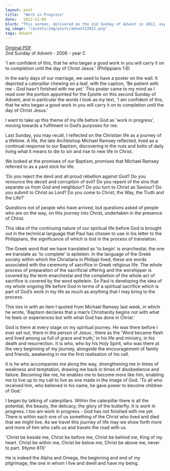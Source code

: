 ```yaml
---
layout: post
title:  "Work in Progress"
date:   2012-12-09
blurb: "This sermon, delivered on the 2nd Sunday of Advent in 2012, explores the theme of life as a 'work in progress'. Drawing from Philippians 1:6, the speaker encourages listeners to view their spiritual journey as an ongoing process, guided and supported by God. The sermon emphasizes the importance of patience, faith, and the continual striving towards a deeper relationship with Christ."
og_image: "/assets/img/posts/advent22012.png"
tags: Advent
---
```

[Original PDF](/assets/pdf/advent22012.pdf)    
2nd Sunday of Advent - 2006 - year C

'I am confident of this, that he who began a good work in you will carry it on to completion until the day of Christ Jesus.' (Philippians 1:6)

In the early days of our marriage, we used to have a poster on the wall. It depicted a caterpillar chewing on a leaf, with the caption, 'Be patient with me - God hasn’t finished with me yet.' This poster came to my mind as I read over the portion appointed for the Epistle on this second Sunday of Advent, and in particular the words I took as my text, 'I am confident of this, that he who began a good work in you will carry it on to completion until the day of Christ Jesus.'

I want to take up this theme of my life before God as 'work in progress', moving towards a fulfilment in God’s purposes for me.

Last Sunday, you may recall, I reflected on the Christian life as a journey of a lifetime. A life, the late Archbishop Michael Ramsey reflected, lived as a continual response to our Baptism, discovering in the nuts and bolts of daily living what it means to die to sin and rise to new life in Christ.

We looked at the promises of our Baptism, promises that Michael Ramsey referred to as a yard stick for life.

'Do you reject the devil and all proud rebellion against God?
Do you renounce the deceit and corruption of evil?
Do you repent of the sins that separate us from God and neighbour?
Do you turn to Christ as Saviour?
Do you submit to Christ as Lord?
Do you come to Christ, the Way, the Truth and the Life?'

Questions not of people who have arrived, but questions asked of people who are on the way, on this journey into Christ, undertaken in the presence of Christ.

This idea of the continuing nature of our spiritual life before God is brought out in the technical language that Paul has chosen to use in his letter to the Philippians, the significance of which is lost in the process of translation.

The Greek word that we have translated as 'to begin' is enarchestai; the one we translate as 'to complete' is epitelein. In the language of the Greek society within which the Christians in Philippi lived, these are words associated with the ceremony of sacrifice in Greek religious life. The whole process of preparation of the sacrificial offering and the worshipper is covered by the term enarchestai and the completion of the whole act of sacrifice is covered by the word epitelein. So Paul is developing the idea of my whole ongoing life before God in terms of a spiritual sacrifice which is part of God’s work in my life as much as anything that I may bring to the process.

This ties in with an item I quoted from Michael Ramsey last week, in which he wrote, 'Baptism declares that a man’s Christianity begins not with what he feels or experiences but with what God has done in Christ.'

God is there at every stage on my spiritual journey. He was there before I ever set out, there in the person of Jesus ; there as the 'Word became flesh and lived among us full of grace and truth,' in his life and ministry, in his death and resurrection. It is who, who by his Holy Spirit, who was there at the very beginning of my journey, alongside the encouragement of family and friends, awakening in me the first realisation of his call.

It is he who accompanies me along the way, strengthening me in times of weakness and temptation, drawing me back in times of disobedience and failure. Becoming like me, he enables me to become more like him, enabling me to live up to my call to live as one made in the image of God. 'To all who received him, who believed in his name, he gave power to become children of God.'

I began by talking of caterpillars. Within the caterpillar there is all the potential, the beauty, the delicacy, the glory of the butterfly. It is work in progress. I too am work in progress - God has not finished with me yet. There is within each one of us something of the Christ who lived and died that we might live. As we travel this journey of life may we show forth more and more of him who calls us and travels the road with us.

'Christ be beside me,
Christ be before me,
Christ be behind me,
King of my heart.
Christ be within me,
Christ be below me,
Christ be above me,
never to part. (Hymn 611)'

He is indeed the Alpha and Omega, the beginning and end of my pilgrimage, the one in whom I live and dwell and have my being.

